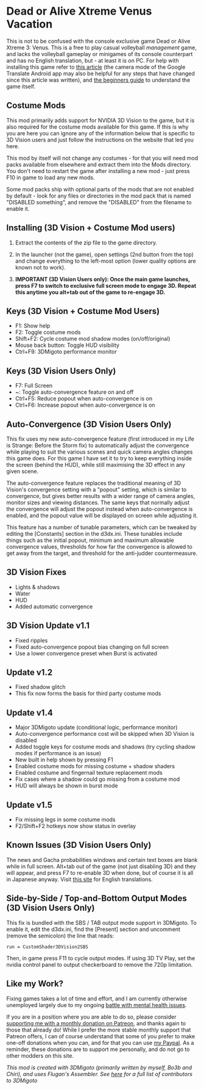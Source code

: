 Dead or Alive Xtreme Venus Vacation
===================================

This is not to be confused with the console exclusive game Dead or Alive Xtreme
3: Venus. This is a free to play casual volleyball *management* game, and lacks
the volleyball gameplay or minigames of its console counterpart and has no
English translation, but - at least it is on PC. For help with installing this
game refer to [this article][1] (the camera mode of the Google Translate
Android app may also be helpful for any steps that have changed since this
article was written), and [the beginners guide][2] to understand the game
itself.

[1]: https://www.dualshockers.com/dead-alive-xtreme-venus-vacation-guide/
[2]: https://docs.google.com/spreadsheets/d/1rkWZB4DcKsKydZgpZzXrj7f1MGXRMJ3GDiqmEXeVQUw/edit#gid=1887486128

Costume Mods
------------
This mod primarily adds support for NVIDIA 3D Vision to the game, but it is
also required for the costume mods available for this game. If this is why you
are here you can ignore any of the information below that is specific to 3D
Vision users and just follow the instructions on the website that led you here.

This mod by itself will not change any costumes - for that you will need mod
packs available from elsewhere and extract them into the Mods directory. You
don't need to restart the game after installing a new mod - just press F10 in
game to load any new mods.

Some mod packs ship with optional parts of the mods that are not enabled by
default - look for any files or directories in the mod pack that is named
"DISABLED something", and remove the "DISABLED" from the filename to enable it.

Installing (3D Vision + Costume Mod users)
------------------------------------------
1. Extract the contents of the zip file to the game directory.

2. In the launcher (not the game), open settings (2nd button from the top) and
   change everything to the left-most option (lower quality options are known
   not to work).

3. **IMPORTANT (3D Vision Users only): Once the main game launches, press F7 to
   switch to exclusive full screen mode to engage 3D. Repeat this anytime you
   alt+tab out of the game to re-engage 3D.**

Keys (3D Vision + Costume Mod Users)
------------------------------------
- F1: Show help
- F2: Toggle costume mods
- Shift+F2: Cycle costume mod shadow modes (on/off/original)
- Mouse back button: Toggle HUD visibility
- Ctrl+F9: 3DMigoto performance monitor

Keys (3D Vision Users Only)
---------------------------
- F7: Full Screen
- ~: Toggle auto-convergence feature on and off
- Ctrl+F5: Reduce popout when auto-convergence is on
- Ctrl+F6: Increase popout when auto-convergence is on

Auto-Convergence (3D Vision Users Only)
---------------------------------------
This fix uses my new auto-convergence feature (first introduced in my Life is
Strange: Before the Storm fix) to automatically adjust the convergence while
playing to suit the various scenes and quick camera angles changes this game
does. For this game I have set it to try to keep everything inside the screen
(behind the HUD), while still maximising the 3D effect in any given scene.

The auto-convergence feature replaces the traditional meaning of 3D Vision's
convergence setting with a "popout" setting, which is similar to convergence,
but gives better results with a wider range of camera angles, monitor sizes and
viewing distances. The same keys that normally adjust the convergence will
adjust the popout instead when auto-convergence is enabled, and the popout
value will be displayed on screen while adjusting it.

This feature has a number of tunable parameters, which can be tweaked by
editing the [Constants] section in the d3dx.ini. These tunables include things
such as the initial popout, minimum and maximum allowable convergence values,
thresholds for how far the convergence is allowed to get away from the target,
and threshold for the anti-judder countermeasure.

3D Vision Fixes
---------------
- Lights & shadows
- Water
- HUD
- Added automatic convergence

3D Vision Update v1.1
---------------------
- Fixed ripples
- Fixed auto-convergence popout bias changing on full screen
- Use a lower convergence preset when Burst is activated

Update v1.2
-----------
- Fixed shadow glitch
- This fix now forms the basis for third party costume mods

Update v1.4
-----------
- Major 3DMigoto update (conditional logic, performance monitor)
- Auto-convergence performance cost will be skipped when 3D Vision is disabled
- Added toggle keys for costume mods and shadows (try cycling shadow modes if performance is an issue)
- New built in help shown by pressing F1
- Enabled costume mods for missing costume + shadow shaders
- Enabled costume and fingernail texture replacement mods
- Fix cases where a shadow could go missing from a costume mod
- HUD will always be shown in burst mode

Update v1.5
-----------
- Fix missing legs in some costume mods
- F2/Shift+F2 hotkeys now show status in overlay

Known Issues (3D Vision Users Only)
-----------------------------------
The news and Gacha probabilities windows and certain text boxes are blank while
in full screen. Alt+tab out of the game (not just disabling 3D) and they will
appear, and press F7 to re-enable 3D when done, but of course it is all in
Japanese anyway. Visit [this site][3] for English translations.

[3]: http://www.doax-venusvacation.com

Side-by-Side / Top-and-Bottom Output Modes (3D Vision Users Only)
-----------------------------------------------------------------
This fix is bundled with the SBS / TAB output mode support in 3DMigoto. To
enable it, edit the d3dx.ini, find the [Present] section and uncomment (remove
the semicolon) the line that reads:

    run = CustomShader3DVision2SBS

Then, in game press F11 to cycle output modes. If using 3D TV Play, set the
nvidia control panel to output checkerboard to remove the 720p limitation.

Like my Work?
-------------
Fixing games takes a lot of time and effort, and I am currently otherwise
unemployed largely due to my ongoing [battle with mental health issues][4].

If you are in a position where you are able to do so, please consider
[supporting me with a monthly donation on Patreon][5], and thanks again to
those that already do! While I prefer the more stable monthly support that
Patreon offers, I can of course understand that some of you prefer to make
one-off donations when you can, and for that you can use [my Paypal][6]. As a
reminder, these donations are to support me personally, and do not go to other
modders on this site.

[4]: https://forums.geforce.com/default/topic/1000942/3d-vision/where-has-darkstarsword-been-/
[5]: https://www.patreon.com/DarkStarSword
[6]: https://www.paypal.me/DarkStarSword

_This mod is created with 3DMigoto (primarily written by myself, Bo3b and
Chiri), and uses Flugan's Assembler. See [here][7] for a full list of
contributors to 3DMigoto_

[7]: https://darkstarsword.net/3Dmigoto-stats/authors.html
